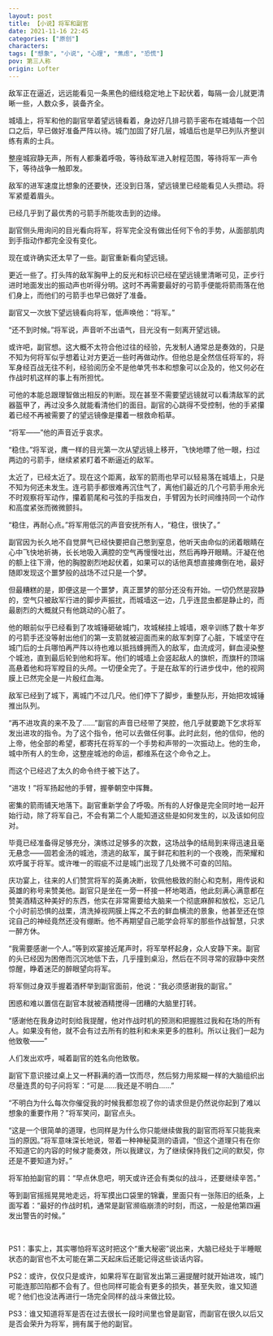 ```yaml
---
layout: post
title: 【小说】将军和副官
date: 2021-11-16 22:45
categories: ["原创"]
characters: 
tags: ["想象", "小说", "心理", "焦虑", "恐慌"]
pov: 第三人称
origin: Lofter
---
```


敌军正在逼近，远远能看见一条黑色的细线稳定地上下起伏着，每隔一会儿就更清晰一些，人数众多，装备齐全。

城墙上，将军和他的副官举着望远镜看着，身边好几排弓箭手密布在城墙每一个凹口之后，早已做好准备严阵以待。城门加固了好几层，城墙后也是早已列队齐整训练有素的士兵。

整座城寂静无声，所有人都秉着呼吸，等待敌军进入射程范围，等待将军一声令下，等待战争一触即发。

敌军的进军速度比想象的还要快，还没到日落，望远镜里已经能看见人头攒动。将军紧蹙着眉头。

已经几乎到了最优秀的弓箭手所能攻击到的边缘。

副官侧头用询问的目光看向将军，将军完全没有做出任何下令的手势，从面部肌肉到手指动作都完全没有变化。

现在或许确实还太早了一些。副官重新看向望远镜。

更近一些了。打头阵的敌军胸甲上的反光和标识已经在望远镜里清晰可见，正步行进时地面发出的振动声也听得分明。这时不再需要最好的弓箭手便能将箭雨落在他们身上，而他们的弓箭手也早已做好了准备。

副官又一次放下望远镜看向将军，低声唤他：“将军。”

“还不到时候。”将军说，声音听不出语气，目光没有一刻离开望远镜。

或许吧，副官想。这大概不太符合他过往的经验，先发制人通常总是奏效的，只是不知为何将军似乎想着让对方更近一些时再做动作。但他总是全然信任将军的，将军身经百战无往不利，经验阅历全不是他单凭书本和想象可以企及的，他又何必在作战时机这样的事上有所担忧。

可他的本能总跟理智做出相反的判断。现在甚至不需要望远镜就可以看清敌军的武器盔甲了，再过没多久就能看清他们的面目。副官的心跳得不受控制，他的手紧攥着已经不再被需要了的望远镜像是攥着一根救命稻草。

“将军——”他的声音近乎哀求。

“稳住。”将军说，鹰一样的目光第一次从望远镜上移开，飞快地瞟了他一眼，扫过两边的弓箭手，继续紧紧盯着不断逼近的敌军。

太近了，已经太近了。现在这个距离，敌军的箭雨也早可以轻易落在城墙上，只是不知为何还未发生。连弓箭手都很难再沉住气了，离他们最近的几个弓箭手用余光不时观察将军动作，攥着箭尾和弓弦的手指发白，手臂因为长时间维持同一个动作和高度紧张而微微颤抖。

“稳住，再耐心点。”将军用低沉的声音安抚所有人，“稳住，很快了。”

副官因为长久地不自觉屏气已经快要把自己憋到窒息，他听天由命似的闭着眼睛在心中飞快地祈祷，长长地吸入满腔的空气再慢慢吐出，然后再睁开眼睛。汗凝在他的额上往下滑，他的胸膛剧烈地起伏着，如果可以的话他真想直接瘫倒在地，最好随即发现这个噩梦般的战场不过只是一个梦。

但最糟糕的是，即便这是一个噩梦，真正噩梦的部分还没有开始。一切仍然是寂静的，空气只被敌军行进的脚步声振扰，而城墙这一边，几乎连昆虫都是静止的，而最剧烈的大概就只有他跳动的心脏了。

他的眼前似乎已经看到了攻城锤砸破城门，攻城梯挂上城墙，艰辛训练了数十年岁的弓箭手还没等射出他们的第一支箭就被迎面而来的敌军刺穿了心脏，下城坚守在城门后的士兵哪怕再严阵以待也难以抵挡蜂拥而入的敌军，血流成河，鲜血浸染整个城池，直到最后轮到他和将军。他们的城墙上会竖起敌人的旗帜，而旗杆的顶端高悬着他和将军瞠目的头颅。一切便全完了。于是在敌军的行进步伐中，他的视网膜上已然完全是一片殷红血海。

敌军已经到了城下，离城门不过几尺。他们停下了脚步，重整队形，开始把攻城锤推出队列。

“再不进攻真的来不及了……”副官的声音已经带了哭腔，他几乎就要跪下乞求将军发出进攻的指令。为了这个指令，他可以去做任何事。此时此刻，他的信仰，他的上帝，他全部的希望，都寄托在将军的一个手势和声带的一次振动上。他的生命，城中所有人的生命，这整座城池的命运，都维系在这个命令之上。

而这个已经迟了太久的命令终于被下达了。

“进攻！”将军扬起他的手臂，握拳朝空中挥舞。

密集的箭雨铺天地落下。副官重新学会了呼吸。所有的人好像是完全同时地一起开始行动，除了将军自己，不会有第二个人能知道这些是如何发生的，以及该如何应对。

毕竟已经准备得足够充分，演练过足够多的次数，这场战争的结局到来得迅速且毫无悬念——固若金汤的城池，溃逃的敌军，属于鲜花和胜利的一个夜晚，而荣耀和欢呼属于将军。或许唯一的瑕疵不过是城门出现了几处微不可查的凹陷。

庆功宴上，往来的人们赞赏将军的英勇决断，钦佩他极致的耐心和克制，用传说和英雄的称号来赞美他。副官只是坐在一旁一杯接一杯地喝酒，他此刻满心满意都在赞美酒精这种美好的东西，他实在非常需要给大脑来一个彻底麻醉和放松，忘记几个小时前恐惧的战栗，清洗掉视网膜上挥之不去的鲜血横流的景象，他甚至还在惊诧自己的神经竟然还没有绷断。他不再期望自己能学会将军的那些作战智慧，只求一醉方休。

“我需要感谢一个人。”等到欢宴接近尾声时，将军举杯起身，众人安静下来。副官的头已经因为困倦而沉沉地低下去，几乎撞到桌沿，然后在不同寻常的寂静中突然惊醒，睁着迷茫的醉眼望向将军。

将军侧过身双手握着酒杯举到副官面前，他说：“我必须感谢我的副官。”

困惑和难以置信在副官本就被酒精搅得一团糟的大脑里打转。

“感谢他在我身边时刻给我提醒，他对作战时机的预测和把握胜过我和在场的所有人。如果没有他，就不会有过去所有的胜利和未来更多的胜利。所以让我们一起为他致敬——”

人们发出欢呼，喊着副官的姓名向他致敬。

副官下意识接过桌上又一杯斟满的酒一饮而尽，然后努力用浆糊一样的大脑组织出尽量连贯的句子问将军：“可是……我还是不明白……”

“不明白为什么每次你催促我的时候我都忽视了你的请求但是仍然说你起到了难以想象的重要作用？”将军笑问，副官点头。

“这是一个很简单的道理，也同样是为什么你只能继续做我的副官而将军只能我来当的原因。”将军意味深长地说，带着一种神秘莫测的语调，“但这个道理只有在你不知道它的内容的时候才能奏效，所以我建议，为了继续保持我们之间的默契，你还是不要知道为好。”

将军拍拍副官的肩：“早点休息吧，明天或许还会有类似的战斗，还要继续辛苦。”

等到副官摇摇晃晃地走远，将军摸出口袋里的锦囊，里面只有一张陈旧的纸条，上面写着：“最好的作战时机，通常是副官濒临崩溃的时刻，而这，一般是他第四遍发出警告的时候。”

<br>

PS1：事实上，其实哪怕将军这时把这个“重大秘密”说出来，大脑已经处于半睡眠状态的副官也不太可能在第二天起床后还能记得这些谈话内容。

PS2：或许，仅仅只是或许，如果将军在副官发出第三遍提醒时就开始进攻，城门可能连那凹陷都不会有了。但也同样可能会有更多的损失，甚至失败，谁又知道呢？他们也没法再进行一场完全同样的战斗来做比较。

PS3：谁又知道将军是否在过去很长一段时间里也曾是副官，而副官在很久以后又是否会荣升为将军，拥有属于他的副官。
